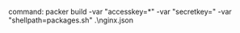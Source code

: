 command: packer build -var "accesskey=*" -var "secretkey=" -var "shellpath=packages.sh" .\nginx.json

